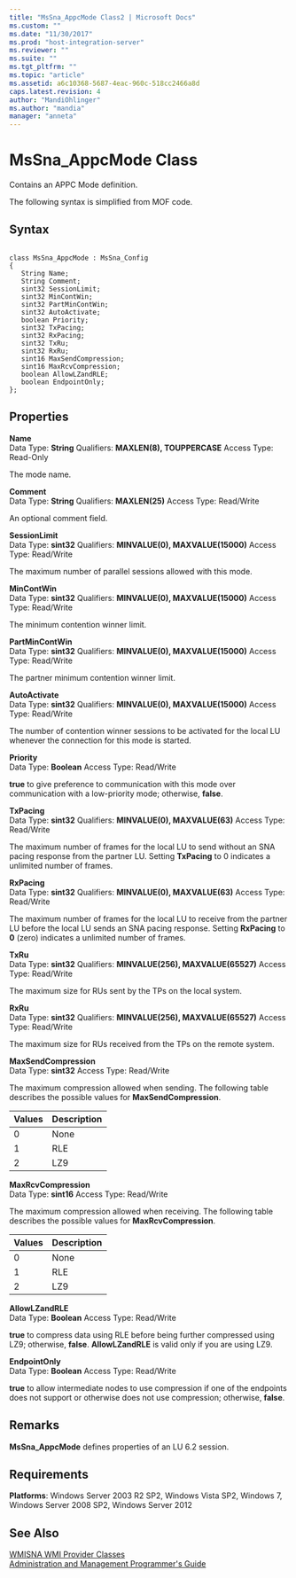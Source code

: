 ```yaml
---
title: "MsSna_AppcMode Class2 | Microsoft Docs"
ms.custom: ""
ms.date: "11/30/2017"
ms.prod: "host-integration-server"
ms.reviewer: ""
ms.suite: ""
ms.tgt_pltfrm: ""
ms.topic: "article"
ms.assetid: a6c10368-5687-4eac-960c-518cc2466a8d
caps.latest.revision: 4
author: "MandiOhlinger"
ms.author: "mandia"
manager: "anneta"
---
```

# MsSna_AppcMode Class
Contains an APPC Mode definition.  
  
 The following syntax is simplified from MOF code.  
  
## Syntax  
  
```  
  
class MsSna_AppcMode : MsSna_Config  
{  
   String Name;  
   String Comment;  
   sint32 SessionLimit;  
   sint32 MinContWin;  
   sint32 PartMinContWin;  
   sint32 AutoActivate;  
   boolean Priority;  
   sint32 TxPacing;  
   sint32 RxPacing;  
   sint32 TxRu;  
   sint32 RxRu;  
   sint16 MaxSendCompression;  
   sint16 MaxRcvCompression;  
   boolean AllowLZandRLE;  
   boolean EndpointOnly;  
};  
```  
  
## Properties  
 **Name**  
 Data Type: **String** Qualifiers: **MAXLEN(8), TOUPPERCASE** Access Type: Read-Only  
  
 The mode name.  
  
 **Comment**  
 Data Type: **String** Qualifiers: **MAXLEN(25)** Access Type: Read/Write  
  
 An optional comment field.  
  
 **SessionLimit**  
 Data Type: **sint32** Qualifiers: **MINVALUE(0), MAXVALUE(15000)** Access Type: Read/Write  
  
 The maximum number of parallel sessions allowed with this mode.  
  
 **MinContWin**  
 Data Type: **sint32** Qualifiers: **MINVALUE(0), MAXVALUE(15000)** Access Type: Read/Write  
  
 The minimum contention winner limit.  
  
 **PartMinContWin**  
 Data Type: **sint32** Qualifiers: **MINVALUE(0), MAXVALUE(15000)** Access Type: Read/Write  
  
 The partner minimum contention winner limit.  
  
 **AutoActivate**  
 Data Type: **sint32** Qualifiers: **MINVALUE(0), MAXVALUE(15000)** Access Type: Read/Write  
  
 The number of contention winner sessions to be activated for the local LU whenever the connection for this mode is started.  
  
 **Priority**  
 Data Type: **Boolean** Access Type: Read/Write  
  
 **true** to give preference to communication with this mode over communication with a low-priority mode; otherwise, **false**.  
  
 **TxPacing**  
 Data Type: **sint32** Qualifiers: **MINVALUE(0), MAXVALUE(63)** Access Type: Read/Write  
  
 The maximum number of frames for the local LU to send without an SNA pacing response from the partner LU. Setting **TxPacing** to 0 indicates a unlimited number of frames.  
  
 **RxPacing**  
 Data Type: **sint32** Qualifiers: **MINVALUE(0), MAXVALUE(63)** Access Type: Read/Write  
  
 The maximum number of frames for the local LU to receive from the partner LU before the local LU sends an SNA pacing response. Setting **RxPacing** to **0** (zero) indicates a unlimited number of frames.  
  
 **TxRu**  
 Data Type: **sint32** Qualifiers: **MINVALUE(256), MAXVALUE(65527)** Access Type: Read/Write  
  
 The maximum size for RUs sent by the TPs on the local system.  
  
 **RxRu**  
 Data Type: **sint32** Qualifiers: **MINVALUE(256), MAXVALUE(65527)** Access Type: Read/Write  
  
 The maximum size for RUs received from the TPs on the remote system.  
  
 **MaxSendCompression**  
 Data Type: **sint32** Access Type: Read/Write  
  
 The maximum compression allowed when sending. The following table describes the possible values for **MaxSendCompression**.  
  
|Values|Description|  
|------------|-----------------|  
|0|None|  
|1|RLE|  
|2|LZ9|  
  
 **MaxRcvCompression**  
 Data Type: **sint16** Access Type: Read/Write  
  
 The maximum compression allowed when receiving. The following table describes the possible values for **MaxRcvCompression**.  
  
|Values|Description|  
|------------|-----------------|  
|0|None|  
|1|RLE|  
|2|LZ9|  
  
 **AllowLZandRLE**  
 Data Type: **Boolean** Access Type: Read/Write  
  
 **true** to compress data using RLE before being further compressed using LZ9; otherwise, **false**. **AllowLZandRLE** is valid only if you are using LZ9.  
  
 **EndpointOnly**  
 Data Type: **Boolean** Access Type: Read/Write  
  
 **true** to allow intermediate nodes to use compression if one of the endpoints does not support or otherwise does not use compression; otherwise, **false**.  
  
## Remarks  
 **MsSna_AppcMode** defines properties of an LU 6.2 session.  
  
## Requirements  
 **Platforms**: Windows Server 2003 R2 SP2, Windows Vista SP2, Windows 7, Windows Server 2008 SP2, Windows Server 2012  
  
## See Also  
 [WMISNA WMI Provider Classes](../core/wmisna-wmi-provider-classes2.md)   
 [Administration and Management Programmer's Guide](../core/administration-and-management-programmer-s-guide1.md)